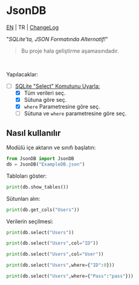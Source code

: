 # JsonDB

[EN](../../) | TR | [ChangeLog](CHANGELOG.md)

"*SQLite'ta, JSON Formatında Alternatif!*"

> Bu proje hala geliştirme aşamasındadır.

<br />

Yapılacaklar:
- [ ] [SQLite "Select" Komutunu Uyarla:](https://www.sqlite.org/images/syntax/select-stmt.gif)
  - [x] Tüm verileri seç.
  - [x] Sütuna göre seç.
  - [x] `where` Parametresine göre seç.
  - [ ] Sütuna ve `where` parametresine göre seç.

## Nasıl kullanılır
Modülü içe aktarın ve sınıfı başlatın:
```Python
from JsonDB import JsonDB
db = JsonDB("ExampleDB.json")
```
Tabloları göster:
```Python
print(db.show_tables())
```
Sütunları alın:
```Python
print(db.get_cols("Users"))
```
Verilerin seçilmesi:
```Python
print(db.select("Users"))

print(db.select("Users",col="ID"))

print(db.select("Users",col="User"))

print(db.select("Users",where={"ID":0}))

print(db.select("Users",where={"Pass":"pass"}))
```
